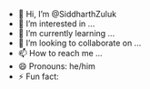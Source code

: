 - 👋 Hi, I’m @SiddharthZuluk
- 👀 I’m interested in ...
- 🌱 I’m currently learning ...
- 💞️ I’m looking to collaborate on ...
- 📫 How to reach me ...
- 😄 Pronouns: he/him
- ⚡ Fun fact: 

<!---
SiddharthZuluk/SiddharthZuluk is a ✨ special ✨ repository because its `README.md` (this file) appears on your GitHub profile.
You can click the Preview link to take a look at your changes.
--->
